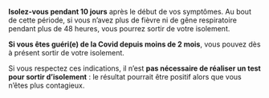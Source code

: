**Isolez-vous pendant 10 jours** après le début de vos symptômes. Au bout de cette période, si vous n’avez plus de fièvre ni de gêne respiratoire pendant plus de 48 heures, vous pourrez sortir de votre isolement.

**Si vous êtes guéri(e) de la Covid depuis moins de 2 mois**, vous pouvez dès à présent sortir de votre isolement.

Si vous respectez ces indications, il n’est **pas nécessaire de réaliser un test pour sortir d’isolement** : le résultat pourrait être positif alors que vous n’êtes plus contagieux.
